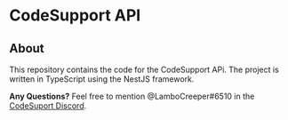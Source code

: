 # CodeSupport API

## About
This repository contains the code for the CodeSupport APi. The project is written in TypeScript using the NestJS framework.

**Any Questions?** Feel free to mention @LamboCreeper#6510 in the [CodeSuport Discord](https://codesupport.dev/discord).
